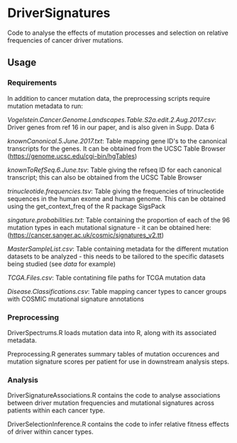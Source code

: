 # DriverSignatures

Code to analyse the effects of mutation processes and selection on relative frequencies of cancer driver mutations.

## Usage

### Requirements

In addition to cancer mutation data, the preprocessing scripts require mutation metadata to run:

_Vogelstein.Cancer.Genome.Landscapes.Table.S2a.edit.2.Aug.2017.csv_: Driver genes from ref 16 in our paper, and is also given in Supp. Data 6

_knownCanonical.5.June.2017.txt_: Table mapping gene ID's to the canonical transcripts for the genes. It can be obtained from the UCSC Table Browser (https://genome.ucsc.edu/cgi-bin/hgTables)

_knownToRefSeq.6.June.tsv_: Table giving the refseq ID for each canonical transcript; this can also be obtained from the UCSC Table Browser

_trinucleotide.frequencies.tsv_: Table giving the frequencies of trinucleotide sequences in the human exome and human genome. This can be obtained using the get_context_freq of the R package SigsPack

_singature.probabilities.txt_: Table containing the proportion of each of the 96 mutation types in each mutational signature - it can be obtained here: (https://cancer.sanger.ac.uk/cosmic/signatures_v2.tt)

_MasterSampleList.csv_: Table containing metadata for the different mutation datasets to be analyzed - this needs to be tailored to the specific datasets being studied (see _data_ for example)

_TCGA.Files.csv_: Table contatining file paths for TCGA mutation data

_Disease.Classifications.csv_: Table mapping cancer types to cancer groups with COSMIC mutational signature annotations

### Preprocessing
DriverSpectrums.R loads mutation data into R, along with its associated metadata.

Preprocessing.R generates summary tables of mutation occurences and mutation signature scores per patient for use in downstream analysis steps.

### Analysis
DriverSignatureAssociations.R contains the code to analyse associations between driver mutation frequencies and mutational signatures across patients within each cancer type. 

DriverSelectionInference.R contains the code to infer relative fitness effects of driver within cancer types.
